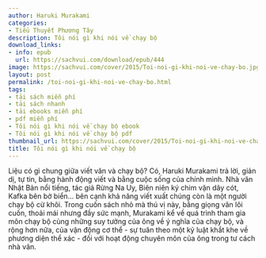 ```yaml
---
author: Haruki Murakami
categories:
- Tiểu Thuyết Phương Tây
description: Tôi nói gì khi nói về chạy bộ
download_links:
- info: epub
  url: https://sachvui.com/download/epub/444
image: https://sachvui.com/cover/2015/Toi-noi-gi-khi-noi-ve-chay-bo.jpg
layout: post
permalink: /toi-noi-gi-khi-noi-ve-chay-bo.html
tags:
- tải sách miễn phí
- tải sách nhanh
- tải ebooks miễn phí
- pdf miễn phí
- Tôi nói gì khi nói về chạy bộ ebook
- Tôi nói gì khi nói về chạy bộ pdf
thumbnail_url: https://sachvui.com/cover/2015/Toi-noi-gi-khi-noi-ve-chay-bo.jpg
title: Tôi nói gì khi nói về chạy bộ
---
```


 <div class="item-desc text-justify"> Liệu có gì chung giữa viết văn và chạy bộ? Có, Haruki Murakami trả lời, giản dị, tự tin, bằng hành động viết và bằng cuộc sống của chính mình. Nhà văn Nhật Bản nổi tiếng, tác giả Rừng Na Uy, Biên niên ký chim vặn dây cót, Kafka bên bờ biển... bên cạnh khả năng viết xuất chúng còn là một người chạy bộ cừ khôi. Trong cuốn sách nhỏ mà thú vị này, bằng giọng văn lôi cuốn, thoải mái nhưng đầy sức mạnh, Murakami kể về quá trình tham gia môn chạy bộ cùng những suy tưởng của ông về ý nghĩa của chạy bộ, và rộng hơn nữa, của vận động cơ thể - sự tuân theo một kỷ luật khắt khe về phương diện thể xác - đối với hoạt động chuyên môn của ông trong tư cách nhà văn. </div>